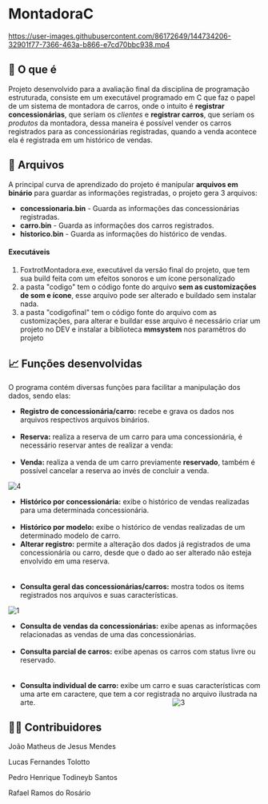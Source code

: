 # MontadoraC

https://user-images.githubusercontent.com/86172649/144734206-32901f77-7366-463a-b866-e7cd70bbc938.mp4

## 🚗 O que é 

Projeto desenvolvido para a avaliação final da disciplina de programação estruturada, consiste em um executável programado em C que faz o papel de um sistema de montadora de carros, onde o intuito é **registrar concessionárias**, que seriam os _clientes_ e **registrar carros**, que seriam os _produtos_ da montadora, dessa maneira é possível vender os carros registrados para as concessionárias registradas, quando a venda acontece ela é registrada em um histórico de vendas. 

## 📁 Arquivos

A principal curva de aprendizado do projeto é manipular __arquivos em binário__ para guardar as informações registradas, o projeto gera 3 arquivos:

- __concessionaria.bin__ - Guarda as informações das concessionárias registradas.
- __carro.bin__ - Guarda as informações dos carros registrados.
- __historico.bin__ - Guarda as informações do histórico de vendas.

#### Executáveis

1. FoxtrotMontadora.exe, executável da versão final do projeto, que tem sua build feita com um efeitos sonoros e um ícone personalizado
2. a pasta "codigo" tem o código fonte do arquivo __sem as customizações de som e ícone__, esse arquivo pode ser alterado e buildado sem instalar nada.
3. a pasta "codigofinal" tem o código fonte do arquivo com as customizações, para alterar e buildar esse arquivo é necessário criar um projeto no DEV e instalar a biblioteca __mmsystem__ nos paramêtros do projeto

## 📈 Funções desenvolvidas

O programa contém diversas funções para facilitar a manipulação dos dados, sendo elas:

- __Registro de concessionária/carro:__ recebe e grava os dados nos arquivos respectivos arquivos binários. 
⠀⠀⠀⠀⠀⠀⠀⠀⠀⠀⠀⠀⠀⠀⠀⠀⠀⠀⠀⠀⠀⠀⠀⠀⠀⠀
- __Reserva:__ realiza a reserva de um carro para uma concessionária, é necessário reservar antes de realizar a venda: 
⠀⠀⠀⠀⠀⠀⠀⠀⠀⠀⠀⠀⠀⠀⠀⠀⠀⠀⠀⠀⠀⠀⠀⠀⠀⠀⠀⠀⠀
- __Venda:__ realiza a venda de um carro previamente __reservado__, também é possível cancelar a reserva ao invés de concluir a venda. 

![4](https://user-images.githubusercontent.com/86172649/144735509-93441901-8f0c-4a79-868d-f957827a380b.PNG)
⠀⠀⠀⠀⠀⠀⠀⠀⠀⠀⠀⠀⠀⠀⠀⠀⠀⠀⠀⠀⠀⠀⠀⠀⠀⠀
- __Histórico por concessionária:__ exibe o histórico de vendas realizadas para uma determinada concessionária.
⠀⠀⠀⠀⠀⠀⠀⠀⠀⠀⠀⠀⠀⠀⠀⠀⠀⠀⠀⠀⠀⠀⠀⠀⠀⠀
- __Histórico por modelo:__ exibe o histórico de vendas realizadas de um determinado modelo de carro.
⠀⠀⠀⠀⠀⠀⠀⠀⠀⠀⠀⠀⠀⠀⠀⠀⠀⠀⠀⠀⠀⠀⠀⠀⠀⠀
- __Alterar registro:__ permite a alteração dos dados já registrados de uma concessionária ou carro, desde que o dado ao ser alterado não esteja envolvido em uma reserva.
⠀⠀⠀⠀⠀⠀⠀⠀⠀⠀⠀⠀⠀⠀⠀⠀⠀⠀⠀⠀⠀⠀⠀⠀⠀⠀⠀⠀⠀⠀⠀⠀⠀⠀⠀⠀⠀⠀⠀⠀⠀⠀⠀⠀⠀⠀⠀⠀⠀⠀⠀⠀⠀⠀⠀⠀⠀⠀⠀⠀⠀⠀⠀⠀⠀⠀⠀⠀⠀⠀⠀⠀⠀⠀⠀⠀⠀⠀
- __Consulta geral das concessionárias/carros:__ mostra todos os items registrados nos arquivos e suas características.

![1](https://user-images.githubusercontent.com/86172649/144735215-3ceb443e-7e3d-4c5f-ac11-c87457705af5.PNG)

- __Consulta de vendas da concessionárias:__ exibe apenas as informações relacionadas as vendas de uma das concessionárias.
 ⠀⠀⠀⠀⠀⠀⠀⠀⠀⠀⠀⠀⠀⠀⠀⠀⠀⠀⠀⠀⠀⠀⠀⠀⠀⠀
- __Consulta parcial de carros:__ exibe apenas os carros com status livre ou reservado.
⠀⠀⠀⠀⠀⠀⠀⠀⠀⠀⠀⠀⠀⠀⠀⠀⠀⠀⠀⠀⠀⠀⠀⠀⠀⠀⠀⠀⠀⠀⠀⠀⠀⠀⠀⠀⠀⠀⠀⠀⠀⠀⠀⠀⠀⠀⠀⠀⠀⠀⠀⠀
- __Consulta individual de carro:__ exibe um carro e suas características com uma arte em caractere, que tem a cor registrada no arquivo ilustrada na arte. 
⠀⠀⠀⠀⠀⠀⠀⠀⠀⠀⠀⠀⠀⠀⠀⠀⠀⠀⠀⠀⠀⠀⠀⠀⠀⠀
![3](https://user-images.githubusercontent.com/86172649/144735261-190b19e7-07f2-4e4c-8ebe-542dbf4ab625.PNG)

## 🙍‍♂️ Contribuidores
João Matheus de Jesus Mendes

Lucas Fernandes Tolotto

Pedro Henrique Todineyb Santos

Rafael Ramos do Rosário

